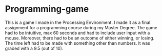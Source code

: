 # Programming-game

This is a game I made in the Processing Environment. 
I made it as a final assignment for a programming course during my Master Degree. 
The game had to be intuitive, max 60 seconds and had to include user input with a mouse. 
Moreover, there had to be an outcome of either winning, or losing. 
The time left had to be made with something other than numbers. 
It was graded with a 9.5 (out of 10).
